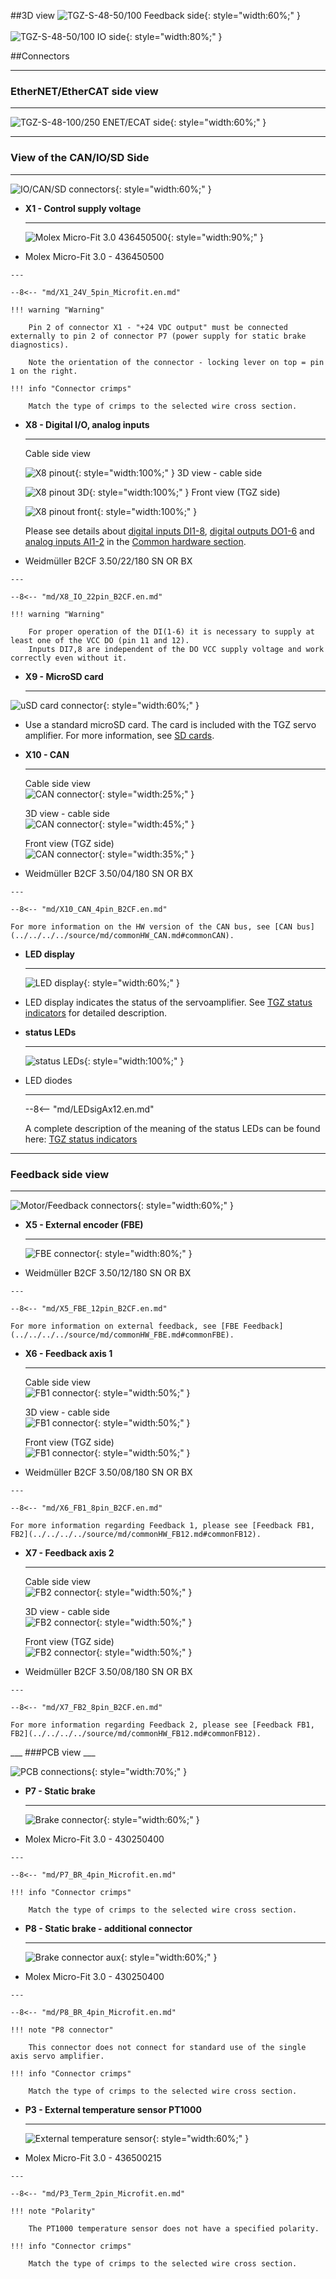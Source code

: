 ##3D view
![TGZ-S-48-50/100 Feedback side](../img/MotSide.svg){: style="width:60%;" }
<br>
<br>
![TGZ-S-48-50/100 IO side](../img/IOside.svg){: style="width:80%;" }

##Connectors
___
### EtherNET/EtherCAT side view
___

![TGZ-S-48-100/250 ENET/ECAT side](../../../../source/img/TGZ-S-48-100_250_enetCon.png){: style="width:60%;" }

___
### View of the CAN/IO/SD Side
___

![IO/CAN/SD connectors](../../../../source/img/TGZ-S-48-100_250_IO.png){: style="width:60%;" }

<div class="grid cards" markdown>

-   **X1 - Control supply voltage**

    ---
	![Molex Micro-Fit 3.0 436450500](../../../../source/img/436500518.svg){: style="width:90%;" }

-    Molex Micro-Fit 3.0 - 436450500

	---

	--8<-- "md/X1_24V_5pin_Microfit.en.md"
	
	!!! warning "Warning"
		
		Pin 2 of connector X1 - "+24 VDC output" must be connected externally to pin 2 of connector P7 (power supply for static brake diagnostics).
		
		Note the orientation of the connector - locking lever on top = pin 1 on the right.
		
	!!! info "Connector crimps"
	
		Match the type of crimps to the selected wire cross section.
		
-   **X8 - Digital I/O, analog inputs**

    ---
	Cable side view   
	
	![X8 pinout](../../../../source/img/1277370000.svg){: style="width:100%;" }
	3D view - cable side   
	
	![X8 pinout 3D](../../../../source/img/1277370000_1.svg){: style="width:100%;" }
	Front view (TGZ side)   
	
	![X8 pinout front](../../../../source/img/1277370000_2.svg){: style="width:100%;" }

	Please see details about
	[digital inputs DI1-8](../../../../source/md/commonHW_DI.md#commonDI1-8), 
	[digital outputs DO1-6](../../../../source/md/commonHW_DO.md#commonDO1-6) and
	[analog inputs AI1-2](../../../../source/md/commonHW_AI.md#commonAI1-2) 
	in the [Common hardware section](../../../../source/md/commonHW_DI.md#commonDI1-8).
	

-    Weidmüller B2CF 3.50/22/180 SN OR BX

	---

	--8<-- "md/X8_IO_22pin_B2CF.en.md"
	
	!!! warning "Warning"	
	
		For proper operation of the DI(1-6) it is necessary to supply at least one of the VCC DO (pin 11 and 12).
		Inputs DI7,8 are independent of the DO VCC supply voltage and work correctly even without it.
	
-   **X9 - MicroSD card**

    ---
![uSD card connector](../../../../source/img/uSD.png){: style="width:60%;" }

-    Use a standard microSD card. The card is included with the TGZ servo amplifier. For more information, see [SD cards](../../TGZ_SW/SD/md/SD.md#SDparams).

-   **X10 - CAN**

    ---
	Cable side view   
	![CAN connector](../../../../source/img/1277270000.svg){: style="width:25%;" }
	
	3D view - cable side   
	![CAN connector](../../../../source/img/1277270000_1.svg){: style="width:45%;" }
	
	Front view (TGZ side)   
	![CAN connector](../../../../source/img/1277270000_2.svg){: style="width:35%;" }

-    Weidmüller B2CF 3.50/04/180 SN OR BX

    ---

	--8<-- "md/X10_CAN_4pin_B2CF.en.md"
	
	For more information on the HW version of the CAN bus, see [CAN bus](../../../../source/md/commonHW_CAN.md#commonCAN).
	
-	**LED display**

	---
	
	![LED display](../../../../source/img/TGZ_LED.png){: style="width:60%;" }
	
-	LED display indicates the status of the servoamplifier. See [TGZ status indicators](../../TGZ_SW/LED/md/description.md#LED_sigs) for detailed description.

-	**status LEDs**

	---
	
	![status LEDs](../../../../source/img/statusLedsECAT.svg){: style="width:100%;" }
	
-	LED diodes

	---
	
	--8<-- "md/LEDsigAx12.en.md"
	
	A complete description of the meaning of the status LEDs can be found here: [TGZ status indicators](../../TGZ_SW/LED/md/description.md#LED_sigs)

</div>

   
___
### Feedback side view
___

![Motor/Feedback connectors](../../../../source/img/TGZ-S-48-100_250_FBconns.png){: style="width:60%;" }

<div class="grid cards" markdown>

-   **X5 - External encoder (FBE)**

    ---
	
	![FBE connector](../../../../source/img/1277320000.svg){: style="width:80%;" }

-    Weidmüller B2CF 3.50/12/180 SN OR BX

	---

	--8<-- "md/X5_FBE_12pin_B2CF.en.md"
	
	For more information on external feedback, see [FBE Feedback](../../../../source/md/commonHW_FBE.md#commonFBE).

-   **X6 - Feedback axis 1**

    ---
	
	Cable side view 	
	![FB1 connector](../../../../source/img/1277290000.svg){: style="width:50%;" }
	
	3D view - cable side   
	![FB1 connector](../../../../source/img/1277290000_1.svg){: style="width:50%;" }
	
	Front view (TGZ side)   
	![FB1 connector](../../../../source/img/1277290000_2.svg){: style="width:50%;" }

-    Weidmüller B2CF 3.50/08/180 SN OR BX

    ---

	--8<-- "md/X6_FB1_8pin_B2CF.en.md"
	
	For more information regarding Feedback 1, please see [Feedback FB1, FB2](../../../../source/md/commonHW_FB12.md#commonFB12).
	
-   **X7 - Feedback axis 2**

    ---
	
	Cable side view 	
	![FB2 connector](../../../../source/img/1277290000.svg){: style="width:50%;" }
	
	3D view - cable side   
	![FB2 connector](../../../../source/img/1277290000_1.svg){: style="width:50%;" }
	
	Front view (TGZ side)   
	![FB2 connector](../../../../source/img/1277290000_2.svg){: style="width:50%;" }

-    Weidmüller B2CF 3.50/08/180 SN OR BX

    ---

	--8<-- "md/X7_FB2_8pin_B2CF.en.md"
	
	For more information regarding Feedback 2, please see [Feedback FB1, FB2](../../../../source/md/commonHW_FB12.md#commonFB12).
	
</div>
___
###PCB view
___

![PCB connections](../../../../source/img/TGZ-S-48-100_250_brd.png){: style="width:70%;" }


<div class="grid cards" markdown>

-   **P7 - Static brake**

    ---
	
	![Brake connector](../../../../source/img/430450412.svg){: style="width:60%;" }

-    Molex Micro-Fit 3.0 - 430250400

	---

	--8<-- "md/P7_BR_4pin_Microfit.en.md"
	
	!!! info "Connector crimps"
	
		Match the type of crimps to the selected wire cross section.
		
-   **P8 - Static brake - additional connector**

    ---
	
	![Brake connector aux](../../../../source/img/430450412.svg){: style="width:60%;" }

-    Molex Micro-Fit 3.0 - 430250400

	---

	--8<-- "md/P8_BR_4pin_Microfit.en.md"
	
	!!! note "P8 connector"
	
		This connector does not connect for standard use of the single axis servo amplifier.
	
	!!! info "Connector crimps"
	
		Match the type of crimps to the selected wire cross section.
		
-   **P3 - External temperature sensor PT1000**

    ---
	
	![External temperature sensor](../../../../source/img/436500215.svg){: style="width:60%;" }

-    Molex Micro-Fit 3.0 - 436500215

	---

	--8<-- "md/P3_Term_2pin_Microfit.en.md"
	
	!!! note "Polarity"
	
		The PT1000 temperature sensor does not have a specified polarity.
	
	!!! info "Connector crimps"
	
		Match the type of crimps to the selected wire cross section.		

</div>
